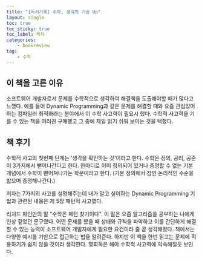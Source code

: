 ```yaml
---
title: "[독서기록] 수학, 생각의 기술 Up"
layout: single
toc: true
toc_sticky: true
toc_label: 목차
categories:
    - bookreview
tag:
    - 수학
---
```


## 이 책을 고른 이유
소프트웨어 개발자로서 문제를 수학적으로 생각하여 해결책을 도출해야할 때가 많다고 느꼈다. 예를 들어 Dynamic Programming과 같은 문제를 해결할 때와 요즘 관심있어하는 컴파일러 최적화라는 분야에서 이 수학 사고력이 필요시 했다. 수학적 사고력을 기를 수 있는 책을 여러권 구매했고 그 중에 제일 읽기 쉬워 보이는 것을 택했다. 


## 책 후기

수학적 사고의 첫번째 단계는 '생각을 확인하는 것'이라고 한다. 수학은 정의, 공리, 공준 이 3가지에서 뻗어나간다고 한다. 한마디로 이미 정의되어 있거나 증명할 수 없는 기본 개념에서 수학이 뻗어져나가는 학문이라고 한다. (기본 정의에서 참인 논리적인 수순을 밟으며 증명해나간다.)

저자는 7가지의 사고를 설명해주는데 내가 알고 싶어하는 Dynamic Programming 기법과 관련된 내용은 제 5장 패턴적 사고였다. 

리처드 파인만의 말 "수학은 패턴 찾기이다". 이 말은 요즘 알고리즘을 공부하는 나에게 인상 깊었던 문구였다. 어떤 문제를 봤을 때 상태와 규칙을 파악하고 이를 간단하게 해결할 수 있는 능력이 소프트웨어 개발자에게 필요한 요건이라 줄 곧 생각해왔다. 책에서는 다양한 예시를 기반으로 접근하는 법을 알려준다. 하지만 이 책을 한번 읽고는 문제에 적용하기가 쉽지 않을 것이라 생각한다. 몇회독은 해야 수학적 사고력에 익숙해질듯 보인다.